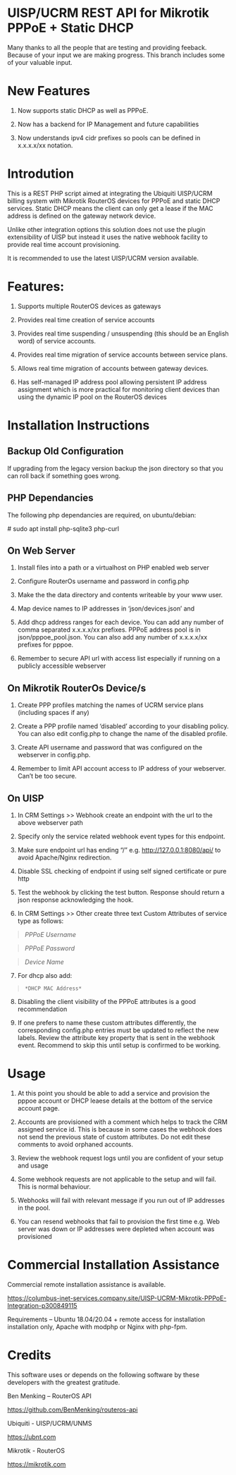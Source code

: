 # UISP/UCRM REST API for Mikrotik PPPoE + Static DHCP

Many thanks to all the people that are testing and providing feeback. Because
of your input we are making progress. This branch includes some of your
valuable input.

# New Features

1. Now supports static DHCP as well as PPPoE.

2. Now has a backend for IP Management and future capabilities

3. Now understands ipv4 cidr prefixes so pools can be defined in x.x.x.x/xx notation.

# Introdution

This is a REST PHP script aimed at integrating the Ubiquiti UISP/UCRM billing
system with Mikrotik RouterOS devices for PPPoE and static DHCP services.
Static DHCP means the client can only get a lease if the MAC address is 
defined on the gateway network device.

Unlike other integration options this solution does not use the plugin 
extensibility of UISP but instead it uses the native webhook facility to provide 
real time account provisioning.

It is recommended to use the latest UISP/UCRM version available.

# Features:

1.  Supports multiple RouterOS devices as gateways

2.  Provides real time creation of service accounts

3.  Provides real time suspending / unsuspending (this should be an English
    word) of service accounts.

4.  Provides real time migration of service accounts between service plans.

5.  Allows real time migration of accounts between gateway devices.

6.  Has self-managed IP address pool allowing persistent IP address assignment
    which is more practical for monitoring client devices than using the dynamic
    IP pool on the RouterOS devices

# Installation Instructions

## Backup Old Configuration

If upgrading from the legacy version backup the json directory so that you can
roll back if something goes wrong.

## PHP Dependancies

The following php dependancies are required, on ubuntu/debian:

\# sudo apt install php-sqlite3 php-curl

## On Web Server

1.  Install files into a path or a virtualhost on PHP enabled web server

2.  Configure RouterOs username and password in config.php

3.  Make the the data directory and contents writeable by your www user.

4.  Map device names to IP addresses in ‘json/devices.json’ and

5.  Add dhcp address ranges for each device. You can add any number of comma 
    separated x.x.x.x/xx prefixes. PPPoE address pool is in 
    json/pppoe_pool.json. You can also add any number of x.x.x.x/xx prefixes
    for pppoe.

6.  Remember to secure API url with access list especially if running on a
    publicly accessible webserver

## On Mikrotik RouterOs Device/s

1.  Create PPP profiles matching the names of UCRM service plans (including
    spaces if any)

2.  Create a PPP profile named ‘disabled’ according to your disabling policy. 
    You can also edit config.php to change the name of the disabled profile.

3.  Create API username and password that was configured on the webserver in
    config.php.

4.  Remember to limit API account access to IP address of your webserver. Can’t
    be too secure.

## On UISP

1.  In CRM Settings \>\> Webhook create an endpoint with the url to the above
    webserver path

2.  Specify only the service related webhook event types for this endpoint.

3.  Make sure endpoint url has ending “/” e.g. http://127.0.0.1:8080/api/ to
    avoid Apache/Nginx redirection.

4.  Disable SSL checking of endpoint if using self signed certificate or pure
    http

5.  Test the webhook by clicking the test button. Response should return a json
    response acknowledging the hook.

6.  In CRM Settings \>\> Other create three text Custom Attributes of service
    type as follows:

>    *PPPoE Username*

>    *PPPoE Password*

>    *Device Name*

7.  For dhcp also add:

>     *DHCP MAC Address*

8.  Disabling the client visibility of the PPPoE attributes is a good
    recommendation

9.  If one prefers to name these custom attributes differently, the
    corresponding config.php entries must be updated to reflect the new labels.
    Review the attribute key property that is sent in the webhook event. Recommend 
    to skip this until setup is confirmed to be working.

# Usage

1.  At this point you should be able to add a service and provision the pppoe
    account or DHCP leaese details at the bottom of the service account page.

2.  Accounts are provisioned with a comment which helps to track the CRM
    assigned service id. This is because in some cases the webhook does not send the 
    previous state of custom attributes. Do not edit these comments to avoid 
    orphaned accounts.

3.  Review the webhook request logs until you are confident of your setup and
    usage

4.  Some webhook requests are not applicable to the setup and will fail. This 
    is normal behaviour.

5.  Webhooks will fail with relevant message if you run out of IP addresses in 
    the pool.

6.  You can resend webhooks that fail to provision the first time e.g. Web
    server was down or IP addresses were depleted when account was provisioned

# Commercial Installation Assistance

Commercial remote installation assistance is available.

<https://columbus-inet-services.company.site/UISP-UCRM-Mikrotik-PPPoE-Integration-p300849115>

Requirements – Ubuntu 18.04/20.04 + remote access for installation
installation only, Apache with modphp or Nginx with php-fpm.

# Credits

This software uses or depends on the following software by these developers with
the greatest gratitude.

Ben Menking – RouterOS API

<https://github.com/BenMenking/routeros-api>

Ubiquiti - UISP/UCRM/UNMS

<https://ubnt.com>

Mikrotik - RouterOS

<https://mikrotik.com>

